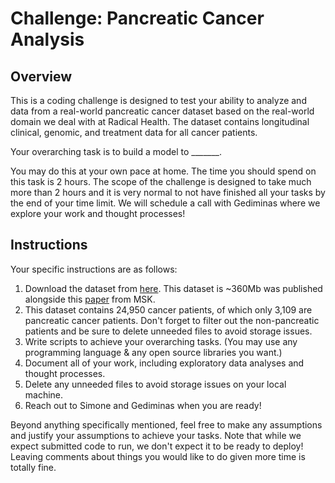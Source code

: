 # Challenge: Pancreatic Cancer Analysis

## Overview
This is a coding challenge is designed to test your ability to analyze and data from a real-world pancreatic cancer dataset based on the real-world domain we deal with at Radical Health. The dataset contains longitudinal clinical, genomic, and treatment data for all cancer patients. 

Your overarching task is to build a model to _______.

You may do this at your own pace at home. The time you should spend on this task is 2 hours. The scope of the challenge is designed to take much more than 2 hours and it is very normal to not have finished all your tasks by the end of your time limit. We will schedule a call with Gediminas where we explore your work and thought processes!

## Instructions
Your specific instructions are as follows:
1. Download the dataset from [here](https://cbioportal-datahub.s3.amazonaws.com/msk_chord_2024.tar.gz). This dataset is ~360Mb was published alongside this [paper](https://www.nature.com/articles/s41586-024-08167-5) from MSK. 
2. This dataset contains 24,950 cancer patients, of which only 3,109 are pancreatic cancer patients. Don't forget to filter out the non-pancreatic patients and be sure to delete unneeded files to avoid storage issues.
3. Write scripts to achieve your overarching tasks. (You may use any programming language & any open source libraries you want.)
5. Document all of your work, including exploratory data analyses and thought processes.
6. Delete any unneeded files to avoid storage issues on your local machine.
7. Reach out to Simone and Gediminas when you are ready!

Beyond anything specifically mentioned, feel free to make any assumptions and justify your assumptions to achieve your tasks. 
Note that while we expect submitted code to run, we don't expect it to be ready to deploy! Leaving comments about things you would like to do given more time is totally fine.